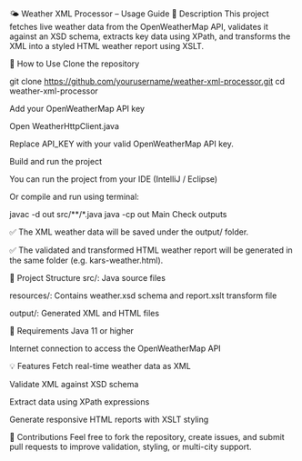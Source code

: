 🌤️ Weather XML Processor – Usage Guide
📑 Description
This project fetches live weather data from the OpenWeatherMap API, validates it against an XSD schema, extracts key data using XPath, and transforms the XML into a styled HTML weather report using XSLT.

🚀 How to Use
Clone the repository

git clone https://github.com/yourusername/weather-xml-processor.git
cd weather-xml-processor

Add your OpenWeatherMap API key

Open WeatherHttpClient.java

Replace API_KEY with your valid OpenWeatherMap API key.

Build and run the project

You can run the project from your IDE (IntelliJ / Eclipse)

Or compile and run using terminal:

javac -d out src/**/*.java
java -cp out Main
Check outputs

✅ The XML weather data will be saved under the output/ folder.

✅ The validated and transformed HTML weather report will be generated in the same folder (e.g. kars-weather.html).

🔧 Project Structure
src/: Java source files

resources/: Contains weather.xsd schema and report.xslt transform file

output/: Generated XML and HTML files

📝 Requirements
Java 11 or higher

Internet connection to access the OpenWeatherMap API

💡 Features
Fetch real-time weather data as XML

Validate XML against XSD schema

Extract data using XPath expressions

Generate responsive HTML reports with XSLT styling

🙌 Contributions
Feel free to fork the repository, create issues, and submit pull requests to improve validation, styling, or multi-city support.

